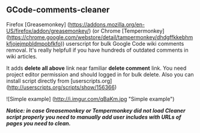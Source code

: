 GCode-comments-cleaner
---------------------

Firefox [Greasemonkey] (https://addons.mozilla.org/en-US/firefox/addon/greasemonkey/) (or Chrome [Tempermonkey] (https://chrome.google.com/webstore/detail/tampermonkey/dhdgffkkebhmkfjojejmpbldmpobfkfo)) userscript for bulk Google Code wiki comments removal. It's really helpfull if you have hundreds of outdated comments in wiki articles.

It adds **delete all above** link near familiar **delete comment** link. You need project editor permission and should logged in for bulk delete. Also you can install script directly from [userscripts.org] (http://userscripts.org/scripts/show/156366)

![Simple example] (http://i.imgur.com/qBaKm.jpg "Simple example")

**_Notice: in case Greasemonkey or Tempermonkey did not load Cleaner script properly you need to manually add user includes with URLs of pages you need to clean._**
